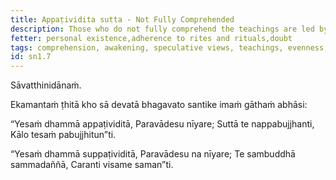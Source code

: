 ```yaml
---
title: Appaṭividita sutta - Not Fully Comprehended
description: Those who do not fully comprehend the teachings are led by others' views and do not awaken from sleep. Those who fully comprehend the teachings are not led by others' views and are awakened, fully comprehending, faring evenly amidst the uneven path.
fetter: personal existence,adherence to rites and rituals,doubt
tags: comprehension, awakening, speculative views, teachings, evenness, unevenness, sn, sn1-11, sn1
id: sn1.7
---
```


Sāvatthinidānaṁ.

Ekamantaṁ ṭhitā kho sā devatā bhagavato santike imaṁ gāthaṁ abhāsi:

“Yesaṁ dhammā appaṭividitā,
Paravādesu nīyare;
Suttā te nappabujjhanti,
Kālo tesaṁ pabujjhitun”ti.

“Yesaṁ dhammā suppaṭividitā,
Paravādesu na nīyare;
Te sambuddhā sammadaññā,
Caranti visame saman”ti.